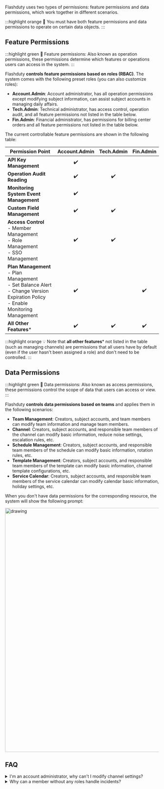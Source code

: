 Flashduty uses two types of permissions: feature permissions and data permissions, which work together in different scenarios.

:::highlight orange 📌
You must have both feature permissions and data permissions to operate on certain data objects.
:::

## Feature Permissions

:::highlight green 📌
Feature permissions: Also known as operation permissions, these permissions determine which features or operations users can access in the system.
:::

Flashduty **controls feature permissions based on roles (RBAC)**. The system comes with the following preset roles (you can also customize roles):

- **Account.Admin**: Account administrator, has all operation permissions except modifying subject information, can assist subject accounts in managing daily affairs.
- **Tech.Admin**: Technical administrator, has access control, operation audit, and all feature permissions not listed in the table below.
- **Fin.Admin**: Financial administrator, has permissions for billing center orders and all feature permissions not listed in the table below.

The current controllable feature permissions are shown in the following table:

| Permission Point | Account.Admin | Tech.Admin | Fin.Admin |
| ------------ | :--------: | :--------:  | :--------: |
| **API Key Management**    | ✔️       |            |            |
| **Operation Audit Reading**     | ✔️ | ✔️ |  |
| **Monitoring System Event Management**    | ✔️ |  |  |
| **Custom Field Management**    | ✔️ | ✔️ |  |
| **Access Control** <br> - Member Management<br> - Role Management<br> - SSO Management     | ✔️ | ✔️ |  |
| **Plan Management** <br> - Plan Management<br> - Set Balance Alert<br> - Change Version Expiration Policy<br> - Enable Monitoring Management     | ✔️ |  | ✔️ |
| **All Other Features*** | ✔️ | ✔️ | ✔️ |

:::highlight orange 💡
Note that **all other features*** not listed in the table (such as managing channels) are permissions that all users have by default (even if the user hasn't been assigned a role) and don't need to be controlled.
:::

## Data Permissions

:::highlight green 📌
Data permissions: Also known as access permissions, these permissions control the scope of data that users can access or view.
:::

Flashduty **controls data permissions based on teams** and applies them in the following scenarios:

- **Team Management**: Creators, subject accounts, and team members can modify team information and manage team members.
- **Channel**: Creators, subject accounts, and responsible team members of the channel can modify basic information, reduce noise settings, escalation rules, etc.
- **Schedule Management**: Creators, subject accounts, and responsible team members of the schedule can modify basic information, rotation rules, etc.
- **Template Management**: Creators, subject accounts, and responsible team members of the template can modify basic information, channel template configurations, etc.
- **Service Calendar**: Creators, subject accounts, and responsible team members of the service calendar can modify calendar basic information, holiday settings, etc.

When you don't have data permissions for the corresponding resource, the system will show the following prompt:

<img src="https://download.flashcat.cloud/flashduty/doc/en/fd/permission-1.png" alt="drawing" width="800"/>

## FAQ

<details>
  <summary>I'm an account administrator, why can't I modify channel settings?</summary>
  Because channels use data permissions, you must be either the creator, subject account, or a member of the responsible team to modify the corresponding channel information.
    
    
  If the channel hasn't set a responsible team, you can ask the channel creator or subject to set up a team for the channel and invite you to join, then you'll have management permissions for that channel.
</details>

<details>
  <summary>Why can a member without any roles handle incidents?</summary>
  Because it's common for an incident to require multiple teams working together to resolve it. Therefore, Flashduty doesn't have permission controls for handling alerts. All personnel on the platform can view and handle all alerts under the account.
    
  However, we may implement permission controls for handling incidents in the future.
</details>